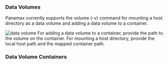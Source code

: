### Data Volumes

Panamax currently supports the volume (-v) command for mounting a host directory as a data volume and adding a data volume to a container. 

![data volume](http://panamax.ca.tier3.io/wiki_volumes/host-container.png)
For adding a data volume to a container, provide the path to the volume on the container. 
For mounting a host directory, provide the local host path and the mapped container path.

### Data Volume Containers